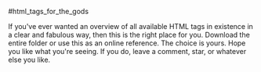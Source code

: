 #html_tags_for_the_gods

If you've ever wanted an overview of all available HTML tags in existence in a clear and fabulous way, then this is the right place for you. Download the entire folder or use this as an online reference. The choice is yours. Hope you like what you're seeing. If you do, leave a comment, star, or whatever else you like.
